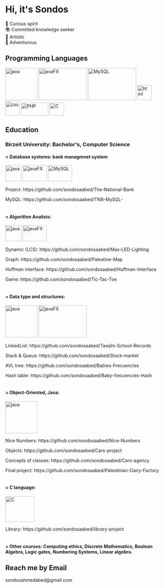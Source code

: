 <h1>Hi, it's Sondos</h1>
💫 Curious spirit </br>
📚 Committed knowledge seeker</br> 
🎨 Artistic</br>
🤩 Adventurous</br>
<h2>Programming Languages</h2>
<div>
  <img alt="java" width="100px" height="100px" src="https://user-images.githubusercontent.com/65151701/159797551-1d99b861-b999-47aa-bdeb-4ed7012b8327.png">
  <img alt="javaFX" width="150px" height="100px" src="https://user-images.githubusercontent.com/65151701/159797654-5a58036d-efe1-43f8-9f4c-6f94c7d7bf37.png">
  <img alt="MySQL" width="150px" height="100px" src="https://user-images.githubusercontent.com/65151701/159797957-96a0fdd1-1814-4a29-a580-cf0a35227fb5.png"> 
  <img alt="html" width="45px" height="47px" src="https://user-images.githubusercontent.com/65151701/159797340-cd56f52a-d427-4d4c-ade9-3a66abe578ed.png">
  <img alt="css" width="45px" height="45px" src="https://user-images.githubusercontent.com/65151701/159797461-ae707c0e-3871-43ba-991e-b3dd40a73ac3.png">
  <img alt="PHP" width="85px" height="40px" src="https://user-images.githubusercontent.com/65151701/159798227-53089ad1-76c0-4262-a48c-73ef44e13c12.png">
  <img alt="C" width="45px" height="40px" src="https://user-images.githubusercontent.com/65151701/159799569-2bcd7dab-8ef7-4b08-8325-9a900cf76a6a.png">
</div>
<h2>Education</h2>
<h3>Birzeit University: Bachelor's, Computer Science</h3>
<h4>= Database systems: bank managmnet system</h4>  
<div>
  <img alt="java" width="50px" height="50px" src="https://user-images.githubusercontent.com/65151701/159797551-1d99b861-b999-47aa-bdeb-4ed7012b8327.png">
  <img alt="javaFX" width="75px" height="50px" src="https://user-images.githubusercontent.com/65151701/159797654-5a58036d-efe1-43f8-9f4c-6f94c7d7bf37.png">
  <img alt="MySQL" width="75px" height="50px" src="https://user-images.githubusercontent.com/65151701/159797957-96a0fdd1-1814-4a29-a580-cf0a35227fb5.png">
</div>
  <p>Project: https://github.com/sondosaabed/The-National-Bank</p> 
  <p>MySQL: https://github.com/sondosaabed/TNB-MySQL-</p>
<h4><br/>= Algorithm Analisis:</h4>
<div>
  <img alt="java" width="50px" height="50px" src="https://user-images.githubusercontent.com/65151701/159797551-1d99b861-b999-47aa-bdeb-4ed7012b8327.png">
  <img alt="javaFX" width="75px" height="50px" src="https://user-images.githubusercontent.com/65151701/159797654-5a58036d-efe1-43f8-9f4c-6f94c7d7bf37.png">
</div>
  <p>Dynamic (LCS): https://github.com/sondosaabed/Max-LED-Lighting</p>
  <p>Graph: https://github.com/sondosaabed/Palestine-Map</p>
  <p>Huffman interface: https://github.com/sondosaabed/Huffman-Interface</p>
  <p>Game: https://github.com/sondosaabed/Tic-Tac-Toe</p>
<h4><br/>= Data type and structures:</h4>
<div>
  <img alt="java" width="100px" height="100px" src="https://user-images.githubusercontent.com/65151701/159797551-1d99b861-b999-47aa-bdeb-4ed7012b8327.png">
  <img alt="javaFX" width="150px" height="100px" src="https://user-images.githubusercontent.com/65151701/159797654-5a58036d-efe1-43f8-9f4c-6f94c7d7bf37.png">
</div>
<p>LinkedList: https://github.com/sondosaabed/Tawjihi-School-Records</p>
    <p>Stack & Queue: https://github.com/sondosaabed/Stock-market</p>
    <p>AVL tree: https://github.com/sondosaabed/Babies-Frecuencies</p>
    <p>Hash table: https://github.com/sondosaabed/Baby-frecuencies-Hash</p>
<h4><br/>= Object-Oriented, Java:</h4>
<div>
  <img alt="java" width="100px" height="100px" src="https://user-images.githubusercontent.com/65151701/159797551-1d99b861-b999-47aa-bdeb-4ed7012b8327.png">
</div>
  <p>Nice Numbers: https://github.com/sondosaabed/Nice-Numbers</p>
  <p>Objects: https://github.com/sondosaabed/Cars-project</p>
  <p>Concepts of classes: https://github.com/sondosaabed/Cars-agency</p>
  <p>Final project: https://github.com/sondosaabed/Palestinian-Dairy-Factory</p>
<h4><br/>= C language: </h4> 
<div>
  <img alt="C" width="90px" height="80px" src="https://user-images.githubusercontent.com/65151701/159799569-2bcd7dab-8ef7-4b08-8325-9a900cf76a6a.png">
  </div>
   <p>Library: https://github.com/sondosaabed/library-project </p>
<h4><br/>= Other courses: Computing ethics, Discrete Mathematics, Boolean Algebra, Logic gates, Numbering Systems, Linear algebra.</h4>
<div>
<h2>Reach me by Email</h2>
sondosahmedabed@gmail.com
</div>
